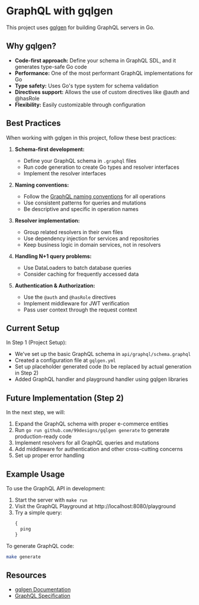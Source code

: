 # GraphQL with gqlgen

This project uses [gqlgen](https://github.com/99designs/gqlgen) for building GraphQL servers in Go.

## Why gqlgen?

- **Code-first approach:** Define your schema in GraphQL SDL, and it generates type-safe Go code
- **Performance:** One of the most performant GraphQL implementations for Go
- **Type safety:** Uses Go's type system for schema validation
- **Directives support:** Allows the use of custom directives like @auth and @hasRole
- **Flexibility:** Easily customizable through configuration

## Best Practices

When working with gqlgen in this project, follow these best practices:

1. **Schema-first development:**
   - Define your GraphQL schema in `.graphql` files
   - Run code generation to create Go types and resolver interfaces
   - Implement the resolver interfaces

2. **Naming conventions:**
   - Follow the [GraphQL naming conventions](./graphql-naming-conventions.md) for all operations
   - Use consistent patterns for queries and mutations
   - Be descriptive and specific in operation names

3. **Resolver implementation:**
   - Group related resolvers in their own files
   - Use dependency injection for services and repositories 
   - Keep business logic in domain services, not in resolvers

3. **Handling N+1 query problems:**
   - Use DataLoaders to batch database queries
   - Consider caching for frequently accessed data

4. **Authentication & Authorization:**
   - Use the `@auth` and `@hasRole` directives
   - Implement middleware for JWT verification
   - Pass user context through the request context

## Current Setup

In Step 1 (Project Setup):
- We've set up the basic GraphQL schema in `api/graphql/schema.graphql`
- Created a configuration file at `gqlgen.yml`
- Set up placeholder generated code (to be replaced by actual generation in Step 2)
- Added GraphQL handler and playground handler using gqlgen libraries

## Future Implementation (Step 2)

In the next step, we will:
1. Expand the GraphQL schema with proper e-commerce entities
2. Run `go run github.com/99designs/gqlgen generate` to generate production-ready code
3. Implement resolvers for all GraphQL queries and mutations
4. Add middleware for authentication and other cross-cutting concerns
5. Set up proper error handling

## Example Usage

To use the GraphQL API in development:
1. Start the server with `make run`
2. Visit the GraphQL Playground at http://localhost:8080/playground
3. Try a simple query:
   ```graphql
   {
     ping
   }
   ```
   
To generate GraphQL code:
```bash
make generate
```

## Resources

- [gqlgen Documentation](https://gqlgen.com/)
- [GraphQL Specification](https://spec.graphql.org/)
